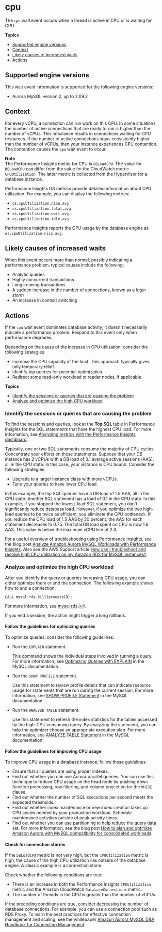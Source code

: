 # cpu<a name="ams-waits.cpu"></a>

The `cpu` wait event occurs when a thread is active in CPU or is waiting for CPU\.

**Topics**
+ [Supported engine versions](#ams-waits.cpu.context.supported)
+ [Context](#ams-waits.cpu.context)
+ [Likely causes of increased waits](#ams-waits.cpu.causes)
+ [Actions](#ams-waits.cpu.actions)

## Supported engine versions<a name="ams-waits.cpu.context.supported"></a>

This wait event information is supported for the following engine versions:
+ Aurora MySQL version 2, up to 2\.09\.2

## Context<a name="ams-waits.cpu.context"></a>

For every vCPU, a connection can run work on this CPU\. In some situations, the number of active connections that are ready to run is higher than the number of vCPUs\. This imbalance results in connections waiting for CPU resources\. If the number of active connections stays consistently higher than the number of vCPUs, then your instance experiences CPU contention\. The contention causes the `cpu` wait event to occur\.

**Note**  
The Performance Insights metric for CPU is `DBLoadCPU`\. The value for `DBLoadCPU` can differ from the value for the CloudWatch metric `CPUUtilization`\. The latter metric is collected from the HyperVisor for a database instance\.

Performance Insights OS metrics provide detailed information about CPU utilization\. For example, you can display the following metrics:
+ `os.cpuUtilization.nice.avg`
+ `os.cpuUtilization.total.avg`
+ `os.cpuUtilization.wait.avg`
+ `os.cpuUtilization.idle.avg`

Performance Insights reports the CPU usage by the database engine as `os.cpuUtilization.nice.avg`\.

## Likely causes of increased waits<a name="ams-waits.cpu.causes"></a>

When this event occurs more than normal, possibly indicating a performance problem, typical causes include the following:
+ Analytic queries
+ Highly concurrent transactions
+ Long\-running transactions
+ A sudden increase in the number of connections, known as a *login storm*
+ An increase in context switching

## Actions<a name="ams-waits.cpu.actions"></a>

If the `cpu` wait event dominates database activity, it doesn't necessarily indicate a performance problem\. Respond to this event only when performance degrades\. 

Depending on the cause of the increase in CPU utilization, consider the following strategies:
+ Increase the CPU capacity of the host\. This approach typically gives only temporary relief\.
+ Identify top queries for potential optimization\.
+ Redirect some read\-only workload to reader nodes, if applicable\.

**Topics**
+ [Identify the sessions or queries that are causing the problem](#ams-waits.cpu.actions.az-vpc-subnet)
+ [Analyze and optimize the high CPU workload](#ams-waits.cpu.actions.db-instance-class)

### Identify the sessions or queries that are causing the problem<a name="ams-waits.cpu.actions.az-vpc-subnet"></a>

To find the sessions and queries, look at the **Top SQL** table in Performance Insights for the SQL statements that have the highest CPU load\. For more information, see [Analyzing metrics with the Performance Insights dashboard](USER_PerfInsights.UsingDashboard.md)\.

Typically, one or two SQL statements consume the majority of CPU cycles\. Concentrate your efforts on these statements\. Suppose that your DB instance has 2 vCPUs with a DB load of 3\.1 average active sessions \(AAS\), all in the CPU state\. In this case, your instance is CPU bound\. Consider the following strategies:
+ Upgrade to a larger instance class with more vCPUs\.
+ Tune your queries to have lower CPU load\.

In this example, the top SQL queries have a DB load of 1\.5 AAS, all in the CPU state\. Another SQL statement has a load of 0\.1 in the CPU state\. In this example, if you stopped the lowest\-load SQL statement, you don't significantly reduce database load\. However, if you optimize the two high\-load queries to be twice as efficient, you eliminate the CPU bottleneck\. If you reduce the CPU load of 1\.5 AAS by 50 percent, the AAS for each statement decreases to 0\.75\. The total DB load spent on CPU is now 1\.6 AAS\. This value is below the maximum vCPU line of 2\.0\.

For a useful overview of troubleshooting using Performance Insights, see the blog post [Analyze Amazon Aurora MySQL Workloads with Performance Insights](http://aws.amazon.com/blogs/database/analyze-amazon-aurora-mysql-workloads-with-performance-insights/)\. Also see the AWS Support article [How can I troubleshoot and resolve high CPU utilization on my Amazon RDS for MySQL instances?](https://aws.amazon.com/premiumsupport/knowledge-center/rds-instance-high-cpu/)\.

### Analyze and optimize the high CPU workload<a name="ams-waits.cpu.actions.db-instance-class"></a>

After you identify the query or queries increasing CPU usage, you can either optimize them or end the connection\. The following example shows how to end a connection\.

```
CALL mysql.rds_kill(processID);
```

For more information, see [mysql\.rds\_kill](mysql-stored-proc-ending.md#mysql_rds_kill)\.

If you end a session, the action might trigger a long rollback\.

#### Follow the guidelines for optimizing queries<a name="ams-waits.cpu.actions.db-instance-class.optimizing"></a>

To optimize queries, consider the following guidelines:
+ Run the `EXPLAIN` statement\. 

  This command shows the individual steps involved in running a query\. For more information, see [Optimizing Queries with EXPLAIN](https://dev.mysql.com/doc/refman/5.7/en/using-explain.html) in the MySQL documentation\.
+ Run the `SHOW PROFILE` statement\.

  Use this statement to review profile details that can indicate resource usage for statements that are run during the current session\. For more information, see [SHOW PROFILE Statement](https://dev.mysql.com/doc/refman/5.7/en/show-profile.html) in the MySQL documentation\.
+ Run the `ANALYZE TABLE` statement\.

  Use this statement to refresh the index statistics for the tables accessed by the high\-CPU consuming query\. By analyzing the statement, you can help the optimizer choose an appropriate execution plan\. For more information, see [ANALYZE TABLE Statement](https://dev.mysql.com/doc/refman/5.7/en/analyze-table.html) in the MySQL documentation\.

#### Follow the guidelines for improving CPU usage<a name="ams-waits.cpu.actions.db-instance-class.considerations"></a>

To improve CPU usage in a database instance, follow these guidelines:
+ Ensure that all queries are using proper indexes\.
+ Find out whether you can use Aurora parallel queries\. You can use this technique to reduce CPU usage on the head node by pushing down function processing, row filtering, and column projection for the `WHERE` clause\.
+ Find out whether the number of SQL executions per second meets the expected thresholds\.
+ Find out whether index maintenance or new index creation takes up CPU cycles needed by your production workload\. Schedule maintenance activities outside of peak activity times\.
+ Find out whether you can use partitioning to help reduce the query data set\. For more information, see the blog post [How to plan and optimize Amazon Aurora with MySQL compatibility for consolidated workloads](https://aws.amazon.com/blogs/database/planning-and-optimizing-amazon-aurora-with-mysql-compatibility-for-consolidated-workloads/)\.

#### Check for connection storms<a name="ams-waits.cpu.actions.db-instance-class.cpu-util"></a>

 If the `DBLoadCPU` metric is not very high, but the `CPUUtilization` metric is high, the cause of the high CPU utilization lies outside of the database engine\. A classic example is a connection storm\.

Check whether the following conditions are true:
+ There is an increase in both the Performance Insights `CPUUtilization` metric and the Amazon CloudWatch `DatabaseConnections` metric\.
+ The number of threads in the CPU is greater than the number of vCPUs\.

If the preceding conditions are true, consider decreasing the number of database connections\. For example, you can use a connection pool such as RDS Proxy\. To learn the best practices for effective connection management and scaling, see the whitepaper [Amazon Aurora MySQL DBA Handbook for Connection Management](https://d1.awsstatic.com/whitepapers/RDS/amazon-aurora-mysql-database-administrator-handbook.pdf)\.